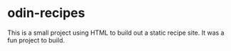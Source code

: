 # odin-recipes
This is a small project using HTML to build out a static recipe site. 
It was a fun project to build. 